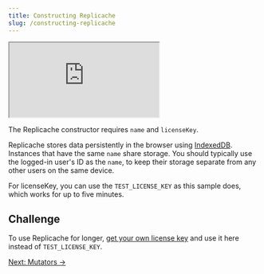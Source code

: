 ```yaml
---
title: Constructing Replicache
slug: /constructing-replicache
---
```


<iframe src="https://codesandbox.io/embed/replicache-constructing-zh7uvb?hidenavigation=1&autoresize=1&fontsize=12&hidenavigation=0&theme=light&codemirror=1&view=split"
     style={{'width':'100%','height':'350px', 'border':'1px solid rgb(222,221,221)', 'overflow':'hidden'}}
     title="constructing-replicache"
     allow="accelerometer; ambient-light-sensor; camera; encrypted-media; geolocation; gyroscope; hid; microphone; midi; payment; usb; vr; xr-spatial-tracking"
     sandbox="allow-forms allow-modals allow-popups allow-presentation allow-same-origin allow-scripts"
></iframe>

The Replicache constructor requires `name` and `licenseKey`.

Replicache stores data persistently in the browser using [IndexedDB](https://developer.mozilla.org/en-US/docs/Web/API/IndexedDB_API). Instances that have the same `name` share storage. You should typically use the logged-in user's ID as the `name`, to keep their storage separate from any other users on the same device.

For licenseKey, you can use the `TEST_LICENSE_KEY` as this sample does, which works for up to five minutes.

<h2>Challenge</h2>

To use Replicache for longer, [get your own license key](/licensing) and use it here instead of `TEST_LICENSE_KEY`.

<div style={{fontSize:"1.2em", fontWeight:"bold", marginTop:"3em"}}><a href="/adding-mutators">Next: Mutators &rarr;</a></div>
